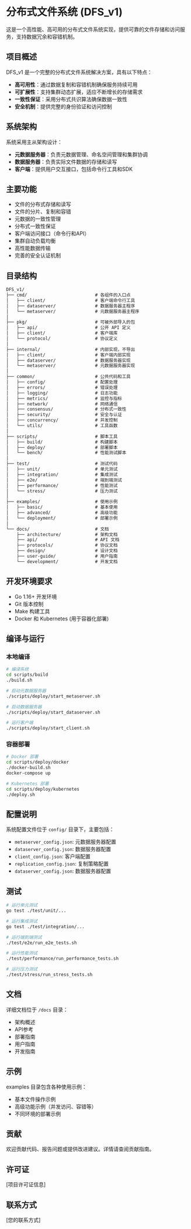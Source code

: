 # 分布式文件系统 (DFS_v1)

这是一个高性能、高可用的分布式文件系统实现，提供可靠的文件存储和访问服务，支持数据冗余和容错机制。

## 项目概述

DFS_v1 是一个完整的分布式文件系统解决方案，具有以下特点：

- **高可用性**：通过数据复制和容错机制确保服务持续可用
- **可扩展性**：支持集群动态扩展，适应不断增长的存储需求
- **一致性保证**：采用分布式共识算法确保数据一致性
- **安全机制**：提供完整的身份验证和访问控制

## 系统架构

系统采用主从架构设计：

- **元数据服务器**：负责元数据管理、命名空间管理和集群协调
- **数据服务器**：负责实际文件数据的存储和读写
- **客户端**：提供用户交互接口，包括命令行工具和SDK

## 主要功能

- 文件的分布式存储和读写
- 文件的分片、复制和容错
- 元数据的一致性管理
- 分布式一致性保证
- 客户端访问接口（命令行和API）
- 集群自动负载均衡
- 高性能数据传输
- 完善的安全认证机制

## 目录结构
```txt
DFS_v1/
├── cmd/                          # 各组件的入口点
│   ├── client/                   # 客户端命令行工具
│   ├── dataserver/               # 数据服务器主程序
│   └── metaserver/               # 元数据服务器主程序
│
├── pkg/                          # 可被外部导入的包
│   ├── api/                      # 公开 API 定义
│   ├── client/                   # 客户端库
│   └── protocol/                 # 协议定义
│
├── internal/                     # 内部实现，不导出
│   ├── client/                   # 客户端内部实现
│   ├── dataserver/               # 数据服务器实现
│   └── metaserver/               # 元数据服务器实现
│
├── common/                       # 公共代码和工具
│   ├── config/                   # 配置处理
│   ├── errors/                   # 错误处理
│   ├── logging/                  # 日志功能
│   ├── metrics/                  # 监控与指标
│   ├── network/                  # 网络通信
│   ├── consensus/                # 分布式一致性
│   ├── security/                 # 安全与认证
│   ├── concurrency/              # 并发控制
│   └── utils/                    # 工具函数
│
├── scripts/                      # 脚本工具
│   ├── build/                    # 构建脚本
│   ├── deploy/                   # 部署脚本
│   └── bench/                    # 性能测试脚本
│
├── test/                         # 测试代码
│   ├── unit/                     # 单元测试
│   ├── integration/              # 集成测试
│   ├── e2e/                      # 端到端测试
│   ├── performance/              # 性能测试
│   └── stress/                   # 压力测试
│
├── examples/                     # 使用示例
│   ├── basic/                    # 基本使用
│   ├── advanced/                 # 高级功能
│   └── deployment/               # 部署示例
│
└── docs/                         # 文档
    ├── architecture/             # 架构文档
    ├── api/                      # API 文档
    ├── protocols/                # 协议文档
    ├── design/                   # 设计文档
    ├── user-guide/               # 用户指南
    └── development/              # 开发文档
```

## 开发环境要求

- Go 1.16+ 开发环境
- Git 版本控制
- Make 构建工具
- Docker 和 Kubernetes (用于容器化部署)

## 编译与运行
### 本地编译
```bash
# 编译系统
cd scripts/build
./build.sh

# 启动元数据服务器
./scripts/deploy/start_metaserver.sh

# 启动数据服务器
./scripts/deploy/start_dataserver.sh

# 运行客户端
./scripts/deploy/start_client.sh
```
### 容器部署
```bash
# Docker 部署
cd scripts/deploy/docker
./docker-build.sh
docker-compose up

# Kubernetes 部署
cd scripts/deploy/kubernetes
./deploy.sh
```

## 配置说明

系统配置文件位于 `config/` 目录下，主要包括：

- `metaserver_config.json`: 元数据服务器配置
- `dataserver_config.json`: 数据服务器配置
- `client_config.json`: 客户端配置
- `replication_config.json`: 复制策略配置
- `dataserver_config.json`: 数据服务器配置

## 测试
```bash
# 运行单元测试
go test ./test/unit/...

# 运行集成测试
go test ./test/integration/...

# 运行端到端测试
./test/e2e/run_e2e_tests.sh

# 运行性能测试
./test/performance/run_performance_tests.sh

# 运行压力测试
./test/stress/run_stress_tests.sh
```

## 文档
详细文档位于 `/docs` 目录：

- 架构概述
- API参考
- 部署指南
- 用户指南
- 开发指南

## 示例

examples 目录包含各种使用示例：

- 基本文件操作示例
- 高级功能示例（并发访问、容错等）
- 不同环境的部署示例

## 贡献

欢迎贡献代码、报告问题或提供改进建议。详情请查阅贡献指南。

## 许可证

[项目许可证信息]

## 联系方式

[您的联系方式]
